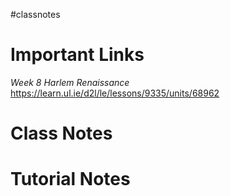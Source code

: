 #classnotes 
# Important Links

*Week 8 Harlem Renaissance*
https://learn.ul.ie/d2l/le/lessons/9335/units/68962
# Class Notes

# Tutorial Notes

